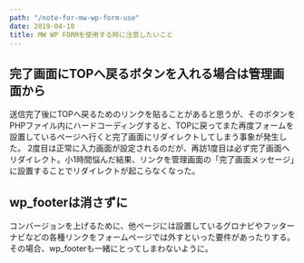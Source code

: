 ```yaml
---
path: "/note-for-mw-wp-form-use"
date: 2019-04-10
title: MW WP FORMを使用する時に注意したいこと
---
```


## 完了画面にTOPへ戻るボタンを入れる場合は管理画面から
送信完了後にTOPへ戻るためのリンクを貼ることがあると思うが、そのボタンをPHPファイル内にハードコーディングすると、TOPに戻ってまた再度フォームを設置しているページへ行くと完了画面にリダイレクトしてしまう事象が発生した。
2度目は正常に入力画面が設定されるのだが、再訪1度目は必ず完了画面へリダイレクト。小1時間悩んだ結果、リンクを管理画面の「完了画面メッセージ」に設置することでリダイレクトが起こらなくなった。

## wp_footerは消さずに
コンバージョンを上げるために、他ページには設置しているグロナビやフッターナビなどの各種リンクをフォームページでは外すといった要件があったりする。その場合、wp_footerも一緒にとってしまわないように。